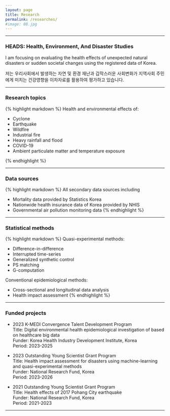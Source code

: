 ```yaml
---
layout: page
title: Research
permalink: /researches/
#image: 08.jpg
---
```


***

### HEADS: Health, Environment, And Disaster Studies

I am focusing on evaluating the health effects of unexpected natural disasters or sudden societal changes using the registered data of Korea.

저는 우리사회에서 발생하는 자연 및 환경 재난과 갑작스러운 사회변화가 지역사회 주민에게 미치는 건강영향을 이차자료를 활용하여 평가하고 있습니다. 

***

### Research topics

{% highlight markdown %}
Health and environmental effects of: 
* Cyclone
* Earthquake 
* Wildfire 
* Industrial fire
* Heavy rainfall and flood
* COVID-19
* Ambient particulate matter and temperature exposure

{% endhighlight %}

***
### Data sources

{% highlight markdown %}
All secondary data sources including
* Mortality data provided by Statistics Korea
* Nationwide health insurance data of Korea provided by NHIS
* Governmental air pollution monitoring data 
{% endhighlight %}

***

### Statistical methods

{% highlight markdown %}
Quasi-experimental methods:
* Difference-in-difference
* Interrupted time-series
* Generalized synthetic control 
* PS matching 
* G-computation

Conventional epidemiological methods:
* Cross-sectional and longitudinal data analysis
* Health impact assessment 
{% endhighlight %}


***

### Funded projects 

* 2023 K-MEDI Convergence Talent Development Program<br>
Title: Digital environmental health epidemiological investigation of based on healthcare big data<br>
Funder: Korea Health Industry Development Institute, Korea<br>
Period: 2023-2025

* 2023 Outstanding Young Scientist Grant Program <br>
Title: Health impact assessment for disasters using machine-learning and quasi-experimental methods<br>
Funder: National Research Fund, Korea<br>
Period: 2023-2026

* 2021 Outstanding Young Scientist Grant Program <br>
Title: Health effects of 2017 Pohang City earthquake <br>
Funder: National Research Fund, Korea<br>
Period: 2021-2023


***